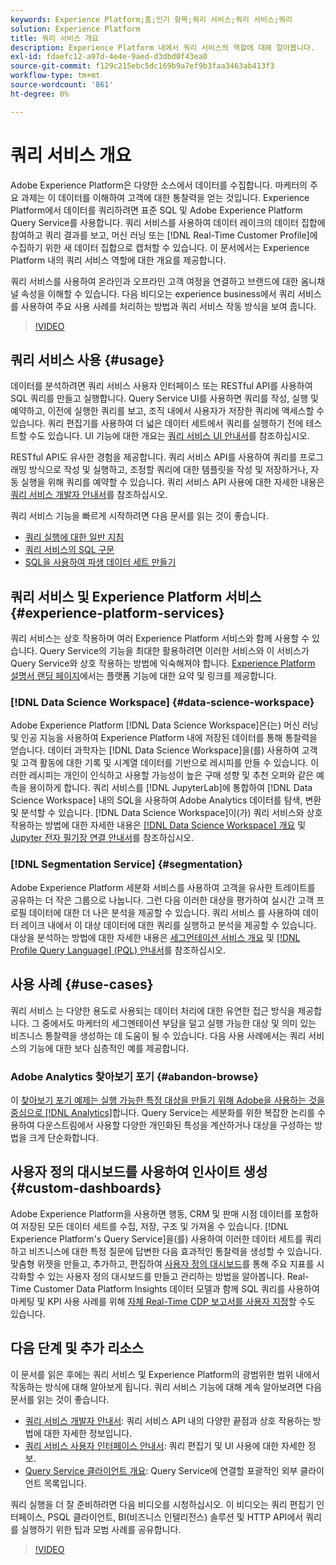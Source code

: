 ```yaml
---
keywords: Experience Platform;홈;인기 항목;쿼리 서비스;쿼리 서비스;쿼리
solution: Experience Platform
title: 쿼리 서비스 개요
description: Experience Platform 내에서 쿼리 서비스의 역할에 대해 알아봅니다.
exl-id: fdaefc12-a97d-4e4e-9aed-d3dbd0f43ea0
source-git-commit: f129c215ebc5dc169b9a7ef9b3faa3463ab413f3
workflow-type: tm+mt
source-wordcount: '861'
ht-degree: 0%

---
```


# 쿼리 서비스 개요

Adobe Experience Platform은 다양한 소스에서 데이터를 수집합니다. 마케터의 주요 과제는 이 데이터를 이해하여 고객에 대한 통찰력을 얻는 것입니다. Experience Platform에서 데이터를 쿼리하려면 표준 SQL 및 Adobe Experience Platform Query Service를 사용합니다. 쿼리 서비스를 사용하여 데이터 레이크의 데이터 집합에 참여하고 쿼리 결과를 보고, 머신 러닝 또는 [!DNL Real-Time Customer Profile]에 수집하기 위한 새 데이터 집합으로 캡처할 수 있습니다. 이 문서에서는 Experience Platform 내의 쿼리 서비스 역할에 대한 개요를 제공합니다.

쿼리 서비스를 사용하여 온라인과 오프라인 고객 여정을 연결하고 브랜드에 대한 옴니채널 속성을 이해할 수 있습니다. 다음 비디오는 experience business에서 쿼리 서비스를 사용하여 주요 사용 사례를 처리하는 방법과 쿼리 서비스 작동 방식을 보여 줍니다.

>[!VIDEO](https://video.tv.adobe.com/v/32949?quality=12&learn=on&captions=kor)

## 쿼리 서비스 사용 {#usage}

데이터를 분석하려면 쿼리 서비스 사용자 인터페이스 또는 RESTful API를 사용하여 SQL 쿼리를 만들고 실행합니다.
Query Service UI를 사용하면 쿼리를 작성, 실행 및 예약하고, 이전에 실행한 쿼리를 보고, 조직 내에서 사용자가 저장한 쿼리에 액세스할 수 있습니다. 쿼리 편집기를 사용하여 더 넓은 데이터 세트에서 쿼리를 실행하기 전에 테스트할 수도 있습니다. UI 기능에 대한 개요는 [쿼리 서비스 UI 안내서](ui/overview.md)를 참조하십시오.

RESTful API도 유사한 경험을 제공합니다. 쿼리 서비스 API를 사용하여 쿼리를 프로그래밍 방식으로 작성 및 실행하고, 조정할 쿼리에 대한 템플릿을 작성 및 저장하거나, 자동 실행을 위해 쿼리를 예약할 수 있습니다. 쿼리 서비스 API 사용에 대한 자세한 내용은 [쿼리 서비스 개발자 안내서](api/getting-started.md)를 참조하십시오.

쿼리 서비스 기능을 빠르게 시작하려면 다음 문서를 읽는 것이 좋습니다.

- [쿼리 실행에 대한 일반 지침](./best-practices/writing-queries.md)
- [쿼리 서비스의 SQL 구문](./sql/syntax.md)
- [SQL을 사용하여 파생 데이터 세트 만들기](./data-distiller/derived-datasets/create-derived-datasets-with-sql.md)

## 쿼리 서비스 및 Experience Platform 서비스 {#experience-platform-services}

쿼리 서비스는 상호 작용하며 여러 Experience Platform 서비스와 함께 사용할 수 있습니다. Query Service의 기능을 최대한 활용하려면 이러한 서비스와 이 서비스가 Query Service와 상호 작용하는 방법에 익숙해져야 합니다. [Experience Platform 설명서 랜딩 페이지](https://experienceleague.adobe.com/docs/experience-platform.html?lang=ko)에서는 플랫폼 기능에 대한 요약 및 링크를 제공합니다.

### [!DNL Data Science Workspace] {#data-science-workspace}

Adobe Experience Platform [!DNL Data Science Workspace]은(는) 머신 러닝 및 인공 지능을 사용하여 Experience Platform 내에 저장된 데이터를 통해 통찰력을 얻습니다. 데이터 과학자는 [!DNL Data Science Workspace]을(를) 사용하여 고객 및 고객 활동에 대한 기록 및 시계열 데이터를 기반으로 레시피를 만들 수 있습니다. 이러한 레시피는 개인이 인식하고 사용할 가능성이 높은 구매 성향 및 추천 오퍼와 같은 예측을 용이하게 합니다. 쿼리 서비스를 [!DNL JupyterLab]에 통합하여 [!DNL Data Science Workspace] 내의 SQL을 사용하여 Adobe Analytics 데이터를 탐색, 변환 및 분석할 수 있습니다. [!DNL Data Science Workspace]이(가) 쿼리 서비스와 상호 작용하는 방법에 대한 자세한 내용은 [[!DNL Data Science Workspace] 개요](../data-science-workspace/home.md) 및 [Jupyter 전자 필기장 연결 안내서](./clients/jupyter-notebook.md)를 참조하십시오.

### [!DNL Segmentation Service] {#segmentation}

Adobe Experience Platform 세분화 서비스를 사용하여 고객을 유사한 트레이트를 공유하는 더 작은 그룹으로 나눕니다. 그런 다음 이러한 대상을 평가하여 실시간 고객 프로필 데이터에 대한 더 나은 분석을 제공할 수 있습니다. 쿼리 서비스 를 사용하여 데이터 레이크 내에서 이 대상 데이터에 대한 쿼리를 실행하고 분석을 제공할 수 있습니다. 대상을 분석하는 방법에 대한 자세한 내용은 [세그먼테이션 서비스 개요](../segmentation/home.md) 및 [[!DNL Profile Query Language] (PQL) 안내서](../segmentation/pql/overview.md)를 참조하십시오.

## 사용 사례 {#use-cases}

쿼리 서비스 는 다양한 용도로 사용되는 데이터 처리에 대한 유연한 접근 방식을 제공합니다. 그 중에서도 마케터의 세그멘테이션 부담을 덜고 실행 가능한 대상 및 의미 있는 비즈니스 통찰력을 생성하는 데 도움이 될 수 있습니다. 다음 사용 사례에서는 쿼리 서비스의 기능에 대한 보다 심층적인 예를 제공합니다.

### Adobe Analytics 찾아보기 포기 {#abandon-browse}

이 [찾아보기 포기 예제는 실행 가능한 특정 대상을 만들기 위해 Adobe을 사용하는 것을 중심으로 [!DNL Analytics]](./use-cases/abandoned-browse.md)합니다. Query Service는 세분화를 위한 복잡한 논리를 수용하여 다운스트림에서 사용할 다양한 개인화된 특성을 계산하거나 대상을 구성하는 방법을 크게 단순화합니다.

## 사용자 정의 대시보드를 사용하여 인사이트 생성 {#custom-dashboards}

Adobe Experience Platform을 사용하면 행동, CRM 및 판매 시점 데이터를 포함하여 저장된 모든 데이터 세트를 수집, 저장, 구조 및 가져올 수 있습니다. [!DNL Experience Platform's Query Service]을(를) 사용하여 이러한 데이터 세트를 쿼리하고 비즈니스에 대한 특정 질문에 답변한 다음 효과적인 통찰력을 생성할 수 있습니다. 맞춤형 위젯을 만들고, 추가하고, 편집하여 [사용자 정의 대시보드](../dashboards/standard-dashboards.md)를 통해 주요 지표를 시각화할 수 있는 사용자 정의 대시보드를 만들고 관리하는 방법을 알아봅니다. Real-Time Customer Data Platform Insights 데이터 모델과 함께 SQL 쿼리를 사용하여 마케팅 및 KPI 사용 사례를 위해 [자체 Real-Time CDP 보고서를 사용자 지정](../dashboards/data-models/cdp-insights-data-model-b2c.md)할 수도 있습니다.

## 다음 단계 및 추가 리소스

이 문서를 읽은 후에는 쿼리 서비스 및 Experience Platform의 광범위한 범위 내에서 작동하는 방식에 대해 알아보게 됩니다. 쿼리 서비스 기능에 대해 계속 알아보려면 다음 문서를 읽는 것이 좋습니다.

- [쿼리 서비스 개발자 안내서](api/getting-started.md): 쿼리 서비스 API 내의 다양한 끝점과 상호 작용하는 방법에 대한 자세한 정보입니다.
- [쿼리 서비스 사용자 인터페이스 안내서](ui/overview.md): 쿼리 편집기 및 UI 사용에 대한 자세한 정보.
- [Query Service 클라이언트 개요](clients/overview.md): Query Service에 연결할 포괄적인 외부 클라이언트 목록입니다.

쿼리 실행을 더 잘 준비하려면 다음 비디오를 시청하십시오. 이 비디오는 쿼리 편집기 인터페이스, PSQL 클라이언트, BI(비즈니스 인텔리전스) 솔루션 및 HTTP API에서 쿼리를 실행하기 위한 팁과 모범 사례를 공유합니다.

>[!VIDEO](https://video.tv.adobe.com/v/32950?quality=12&learn=on&captions=kor)
